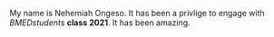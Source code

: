 My name is Nehemiah Ongeso. It has been a privlige to engage with _BMEDstudents_ **class 2021**.
It has been amazing.
